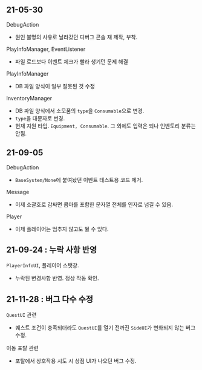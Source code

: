 ## 21-05-30
DebugAction
- 원인 불명의 사유로 날라갔던 디버그 콘솔 재 제작, 부착.

PlayInfoManager, EventListener
- 파일 로드보다 이벤트 체크가 빨라 생기던 문제 해결

PlayInfoManager
- DB 파일 양식이 일부 잘못된 것 수정

InventoryManager
- DB 파일 양식에서 소모품의 `type`을 `Consumable`으로 변경.
- `type`을 대문자로 변경.
- 현재 지원 타입. `Equipment, Consumable`. 그 외에도 입력은 되나 인벤토리 분류는 안됨.

## 21-09-05
DebugAction
- `BaseSystem/None`에 붙여놨던 이벤트 테스트용 코드 제거.

Message
- 이제 소괄호로 감싸면 콤마를 포함한 문자열 전체를 인자로 넘길 수 있음.

Player
- 이제 플레이어는 멈추지 않고도 뛸 수 있다.


## 21-09-24 : 누락 사항 반영
`PlayerInfoUI`, 플레이어 스탯창.
- 누락된 변경사항 반영. 정상 작동 확인.

## 21-11-28 : 버그 다수 수정
`QuestUI` 관련
- 퀘스트 조건이 충족되더라도 `QuestUI`를 열기 전까진 `SideUI`가 변화되지 않는 버그 수정.

이동 포탈 관련
- 포탈에서 상호작용 시도 시 상점 UI가 나오던 버그 수정.